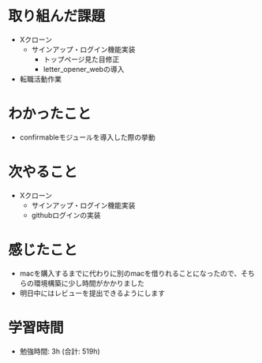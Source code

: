 # 取り組んだ課題 
+ Xクローン
  + サインアップ・ログイン機能実装
    + トップページ見た目修正
    + letter_opener_webの導入
+ 転職活動作業
# わかったこと 
+ confirmableモジュールを導入した際の挙動
# 次やること
+ Xクローン
  + サインアップ・ログイン機能実装
  + githubログインの実装
# 感じたこと
+ macを購入するまでに代わりに別のmacを借りれることになったので、そちらの環境構築に少し時間がかかりました
+ 明日中にはレビューを提出できるようにします
# 学習時間  
+ 勉強時間: 3h (合計: 519h)


